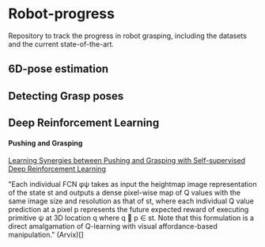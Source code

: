 # Robot-progress
Repository to track the progress in robot grasping, including the datasets and the current state-of-the-art.


## 6D-pose estimation

## Detecting Grasp poses

## Deep Reinforcement Learning

#### Pushing and Grasping 
[Learning Synergies between Pushing and Grasping with Self-supervised Deep Reinforcement Learning](https://arxiv.org/abs/1803.09956)

"Each individual FCN φψ takes as input the heightmap image representation of the state st and outputs a dense pixel-wise map of Q values with the same image size and resolution as that of st, where each individual Q value prediction at a pixel p represents the future expected reward of executing primitive ψ at 3D location q where q 􏰏 p ∈ st. Note that this formulation is a direct amalgamation of Q-learning with visual affordance-based manipulation." (Arvix)[]


